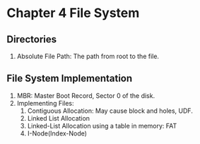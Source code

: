 # Chapter 4 File System

## Directories
1. Absolute File Path: The path from root to the file.

## File System Implementation
1. MBR: Master Boot Record, Sector 0 of the disk.
2. Implementing Files:
   1. Contiguous Allocation: May cause block and holes, UDF.
   2. Linked List Allocation
   3. Linked-List Allocation using a table in memory: FAT
   4. I-Node(Index-Node)